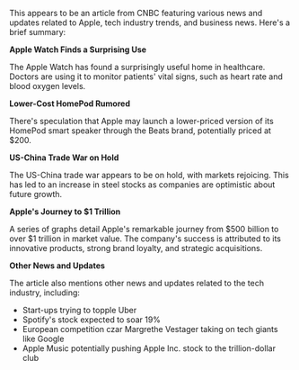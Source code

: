 This appears to be an article from CNBC featuring various news and updates related to Apple, tech industry trends, and business news. Here's a brief summary:

**Apple Watch Finds a Surprising Use**

The Apple Watch has found a surprisingly useful home in healthcare. Doctors are using it to monitor patients' vital signs, such as heart rate and blood oxygen levels.

**Lower-Cost HomePod Rumored**

There's speculation that Apple may launch a lower-priced version of its HomePod smart speaker through the Beats brand, potentially priced at $200.

**US-China Trade War on Hold**

The US-China trade war appears to be on hold, with markets rejoicing. This has led to an increase in steel stocks as companies are optimistic about future growth.

**Apple's Journey to $1 Trillion**

A series of graphs detail Apple's remarkable journey from $500 billion to over $1 trillion in market value. The company's success is attributed to its innovative products, strong brand loyalty, and strategic acquisitions.

**Other News and Updates**

The article also mentions other news and updates related to the tech industry, including:

* Start-ups trying to topple Uber
* Spotify's stock expected to soar 19%
* European competition czar Margrethe Vestager taking on tech giants like Google
* Apple Music potentially pushing Apple Inc. stock to the trillion-dollar club